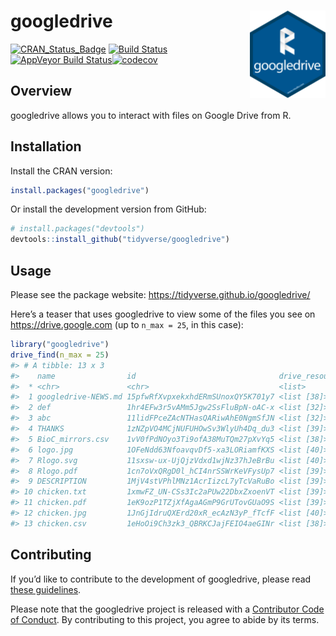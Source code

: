 
<!-- README.md is generated from README.Rmd. Please edit that file -->

# googledrive <img src="man/figures/logo.png" align="right" height=140/>

[![CRAN\_Status\_Badge](http://www.r-pkg.org/badges/version/googledrive)](https://cran.r-project.org/package=googledrive)
[![Build
Status](https://travis-ci.org/tidyverse/googledrive.svg?branch=master)](https://travis-ci.org/tidyverse/googledrive)[![AppVeyor
Build
Status](https://ci.appveyor.com/api/projects/status/github/tidyverse/googledrive?branch=master&svg=true)](https://ci.appveyor.com/project/tidyverse/googledrive)[![codecov](https://codecov.io/gh/tidyverse/googledrive/branch/master/graph/badge.svg)](https://codecov.io/gh/tidyverse/googledrive?branch=master)

## Overview

googledrive allows you to interact with files on Google Drive from R.

## Installation

Install the CRAN version:

``` r
install.packages("googledrive")
```

Or install the development version from GitHub:

``` r
# install.packages("devtools")
devtools::install_github("tidyverse/googledrive")
```

## Usage

Please see the package website:
<https://tidyverse.github.io/googledrive/>

Here’s a teaser that uses googledrive to view some of the files you see
on <https://drive.google.com> (up to `n_max = 25`, in this case):

``` r
library("googledrive")
drive_find(n_max = 25)
#> # A tibble: 13 x 3
#>    name                id                                drive_resource
#>  * <chr>               <chr>                             <list>        
#>  1 googledrive-NEWS.md 15pfwRfXvpxekxhdERmSUnoxQY5K701y7 <list [38]>   
#>  2 def                 1hr4EFw3r5vAMm5Jgw2SsFluBpN-oAC-x <list [32]>   
#>  3 abc                 11lidFPceZAcNTHasQARiwAhE0NgmSfJN <list [32]>   
#>  4 THANKS              1zNZpVO4MCjNUFUHOwSv3WlyUh4Dq_du3 <list [39]>   
#>  5 BioC_mirrors.csv    1vV0fPdNOyo3Ti9ofA38MuTQm27pXvYq5 <list [38]>   
#>  6 logo.jpg            1OFeNdd63NfoavqvDf5-xa3LORiamfKXS <list [40]>   
#>  7 Rlogo.svg           11sxsw-ux-UjQjzVdxd1wjNz37hJeBrBu <list [40]>   
#>  8 Rlogo.pdf           1cn7oVxQRgD0l_hCI4nrSSWrKeVFysUp7 <list [39]>   
#>  9 DESCRIPTION         1MjV4stVPhlMNz1AcrIizcL7yTcVaRuBo <list [39]>   
#> 10 chicken.txt         1xmwFZ_UN-CSs3Ic2aPUw22DbxZxoenVT <list [39]>   
#> 11 chicken.pdf         1eK9ozP1TZjXfAgaAGmP9GrUTovGUaO9S <list [39]>   
#> 12 chicken.jpg         1JnGjIdruQXErd20xR_ecAzN3yP_fTcfF <list [40]>   
#> 13 chicken.csv         1eHoOi9Ch3zk3_QBRKCJajFEIO4aeGINr <list [38]>
```

## Contributing

If you’d like to contribute to the development of googledrive, please
read [these guidelines](.github/CONTRIBUTING.md).

Please note that the googledrive project is released with a [Contributor
Code of Conduct](.github/CODE_OF_CONDUCT.md). By contributing to this
project, you agree to abide by its terms.
